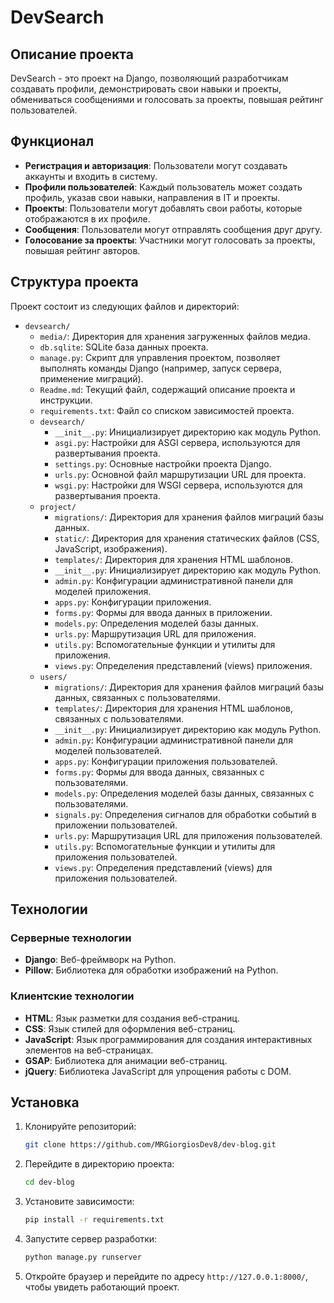# DevSearch

## Описание проекта

DevSearch - это проект на Django, позволяющий разработчикам создавать профили, демонстрировать свои навыки и проекты, обмениваться сообщениями и голосовать за проекты, повышая рейтинг пользователей.

## Функционал

- **Регистрация и авторизация**: Пользователи могут создавать аккаунты и входить в систему.
- **Профили пользователей**: Каждый пользователь может создать профиль, указав свои навыки, направления в IT и проекты.
- **Проекты**: Пользователи могут добавлять свои работы, которые отображаются в их профиле.
- **Сообщения**: Пользователи могут отправлять сообщения друг другу.
- **Голосование за проекты**: Участники могут голосовать за проекты, повышая рейтинг авторов.

## Структура проекта

Проект состоит из следующих файлов и директорий:

- `devsearch/`
  - `media/`: Директория для хранения загруженных файлов медиа.
  - `db.sqlite`: SQLite база данных проекта.
  - `manage.py`: Скрипт для управления проектом, позволяет выполнять команды Django (например, запуск сервера, применение миграций).
  - `Readme.md`: Текущий файл, содержащий описание проекта и инструкции.
  - `requirements.txt`: Файл со списком зависимостей проекта.
  - `devsearch/`
    - `__init__.py`: Инициализирует директорию как модуль Python.
    - `asgi.py`: Настройки для ASGI сервера, используются для развертывания проекта.
    - `settings.py`: Основные настройки проекта Django.
    - `urls.py`: Основной файл маршрутизации URL для проекта.
    - `wsgi.py`: Настройки для WSGI сервера, используются для развертывания проекта.
  - `project/`
    - `migrations/`: Директория для хранения файлов миграций базы данных.
    - `static/`: Директория для хранения статических файлов (CSS, JavaScript, изображения).
    - `templates/`: Директория для хранения HTML шаблонов.
    - `__init__.py`: Инициализирует директорию как модуль Python.
    - `admin.py`: Конфигурации административной панели для моделей приложения.
    - `apps.py`: Конфигурации приложения.
    - `forms.py`: Формы для ввода данных в приложении.
    - `models.py`: Определения моделей базы данных.
    - `urls.py`: Маршрутизация URL для приложения.
    - `utils.py`: Вспомогательные функции и утилиты для приложения.
    - `views.py`: Определения представлений (views) приложения.
  - `users/`
    - `migrations/`: Директория для хранения файлов миграций базы данных, связанных с пользователями.
    - `templates/`: Директория для хранения HTML шаблонов, связанных с пользователями.
    - `__init__.py`: Инициализирует директорию как модуль Python.
    - `admin.py`: Конфигурации административной панели для моделей пользователей.
    - `apps.py`: Конфигурации приложения пользователей.
    - `forms.py`: Формы для ввода данных, связанных с пользователями.
    - `models.py`: Определения моделей базы данных, связанных с пользователями.
    - `signals.py`: Определения сигналов для обработки событий в приложении пользователей.
    - `urls.py`: Маршрутизация URL для приложения пользователей.
    - `utils.py`: Вспомогательные функции и утилиты для приложения пользователей.
    - `views.py`: Определения представлений (views) для приложения пользователей.

## Технологии

### Серверные технологии

- **Django**: Веб-фреймворк на Python.
- **Pillow**: Библиотека для обработки изображений на Python.

### Клиентские технологии

- **HTML**: Язык разметки для создания веб-страниц.
- **CSS**: Язык стилей для оформления веб-страниц.
- **JavaScript**: Язык программирования для создания интерактивных элементов на веб-страницах.
- **GSAP**: Библиотека для анимации веб-страниц.
- **jQuery**: Библиотека JavaScript для упрощения работы с DOM.

## Установка

1. Клонируйте репозиторий:
    ```bash
    git clone https://github.com/MRGiorgiosDev8/dev-blog.git
    ```

2. Перейдите в директорию проекта:
    ```bash
    cd dev-blog
    ```

3. Установите зависимости:
    ```bash
    pip install -r requirements.txt
    ```
   
4. Запустите сервер разработки:
    ```bash
    python manage.py runserver
    ```

5. Откройте браузер и перейдите по адресу `http://127.0.0.1:8000/`, чтобы увидеть работающий проект.